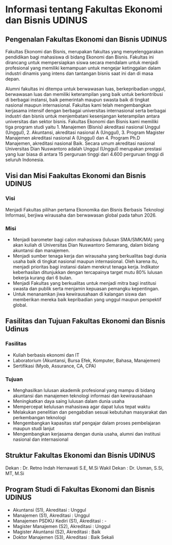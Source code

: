 # Informasi tentang Fakultas Ekonomi dan Bisnis UDINUS

## Pengenalan Fakultas Ekonomi dan Bisnis UDINUS

Fakultas Ekonomi dan Bisnis, merupakan fakultas yang menyelenggarakan pendidikan bagi mahasiswa di bidang Ekonomi dan Bisnis. Fakultas ini dirancang untuk mempersiapkan siswa secara mendalam untuk menjadi profesional yang memiliki kemampuan untuk mengejar ketinggalan dalam industri dinamis yang intens dan tantangan bisnis saat ini dan di masa depan.

Alumni fakultas ini ditempa untuk berwawasan luas, berkepribadian unggul, berwawasan luas dan memiliki keterampilan yang baik untuk berkontribusi di berbagai instansi, baik pemerintah maupun swasta baik di tingkat nasional maupun internasional. Fakultas kami telah mengembangkan kerjasama intensif dengan berbagai universitas internasional serta berbagai industri dan bisnis untuk menjembatani kesenjangan keterampilan antara universitas dan sektor bisnis. Fakultas Ekonomi dan Bisnis kami memiliki tiga program studi yaitu 1. Manajemen (Bisnis) akreditasi nasional Unggul (Unggul), 2. Akuntansi, akreditasi nasional A (Unggul), 3. Program Magister Manajemen akreditasi nasional A (Unggul) dan 4. Program Ph.D Manajemen, akreditasi nasional Baik. Secara umum akreditasi nasional Universitas Dian Nuswantoro adalah Unggul (Unggul) merupakan prestasi yang luar biasa di antara 15 perguruan tinggi dari 4.600 perguruan tinggi di seluruh Indonesia.

## Visi dan Misi Faakultas Ekonomi dan Bisnis UDINUS

### Visi

Menjadi Fakultas pilihan pertama Ekonomika dan Bisnis Berbasis Teknologi Informasi, berjiwa wirausaha dan berwawasan global pada tahun 2026.

### Misi 

- Menjadi barometer bagi calon mahasiswa (lulusan SMA/SMK/MA) yang akan kuliah di Universitas Dian Nuswantoro Semarang, dalam bidang akuntansi dan manajemen.
- Menjadi sumber tenaga kerja dan wirausaha yang berkualitas bagi dunia usaha baik di tingkat nasional maupun internasional. Oleh karena itu, menjadi prioritas bagi instansi dalam merekrut tenaga kerja. Indikator keberhasilan ditunjukkan dengan tercapainya target mutu 80% lulusan bekerja kurang dari 6 bulan.
- Menjadi Fakultas yang berkualitas untuk menjadi mitra bagi institusi swasta dan publik serta menjamin kepuasan pemangku kepentingan.
- Untuk menanamkan jiwa kewirausahaan di kalangan siswa dan memberikan mereka baik kepribadian yang unggul maupun perspektif global.

## Fasilitas dan Tujuan Fakultas Ekonomi dan Bisnis Udinus

### Fasilitas 

- Kuliah berbasis ekonomi dan IT
- Laboratorium (Akuntansi, Bursa Efek, Komputer, Bahasa, Manajemen)
- Sertifikasi (Myob, Assurance, CA, CPA)

### Tujuan

- Menghasilkan lulusan akademik profesional yang mampu di bidang akuntansi dan manajemen teknologi informasi dan kewirausahaan
- Meningkatkan daya saing lulusan dalam dunia usaha
- Mempercepat kelulusan mahasiswa agar dapat lulus tepat waktu
- Melakukan penelitian dan pengabdian sesuai kebutuhan masyarakat dan perkembangan teknologi
- Mengembangkan kapasitas staf pengajar dalam proses pembelajaran maupun studi lanjut
- Mengembangkan kerjasama dengan dunia usaha, alumni dan institusi nasional dan internasional

## Struktur Fakultas Ekonomi dan Bisnis UDINUS

Dekan : Dr. Retno Indah Hernawati S.E, M.Si
Wakil Dekan : Dr. Usman, S.Si, MT, M.Si

## Program Studi di Fakultas Ekonomi dan Bisnis UDINUS

- Akuntansi (S1), Akreditasi : Unggul
- Manajemen (S1), Akreditasi : Unggul
- Manajemen PSDKU Kediri (S1), Akreditasi : -
- Magister Manajemen (S2), Akreditasi : Unggul
- Magister Akuntansi (S2), Akreditasi : Baik
- Doktor Manajemen (S3), Akreditasi : Baik Sekali

